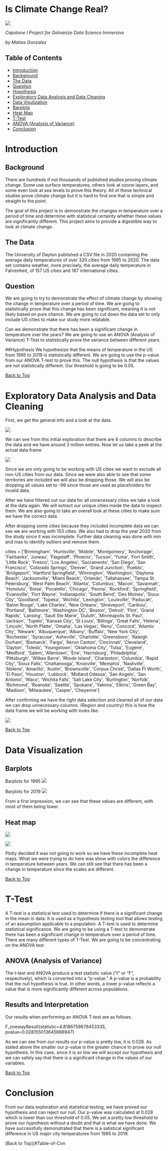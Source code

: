 # Is Climate Change Real?

![](Images/ClimateChange.jpg)

*Capstone I Project for Galvanize Data Science Immersive*

*by Matias Gonzalez*


## Table of Contents
- [Introduction](#introduction)
 - [Background](#background)
 - [The Data](#the-data)
 - [Question](#question)
 - [Hypothesis](#hypothesis)
- [Exploratory Data Analysis and Data Cleaning](#exploratory-data-analysis-and-Data-Cleaning)
- [Data Visulization](#Data-Visualization)
 - [Barplots](#barplots)
 - [Heat Map](#Heat_map)
- [T-Test](#T-Test)
 - [ANOVA (Analysis of Variance)](#ANOVA-(Analysis-of-Variance))
- [Conclusion](#Conclusion)

# Introduction

## Background
There are hundreds if not thousands of published studies proving climate change. Some use surface temperatures, others look at ozone layers, and some even look at sea levels to prove this theory. All of these technical studies prove climate change but it is hard to find one that is simple and straight to the point. 

The goal of this project is to demonstrate the changes in temperature over a period of time and determine with statistical certainty whether these values are significantly different. This project aims to provide a digestible way to look at climate change. 

## The Data
The University of Dayton published a CSV file in 2020 containing the average daily temperatures of over 320 cities from 1995 to 2020. The data set contains weather, more precisely, the average daily temperature in Fahrenheit, of 157 US cities and 167 international cities.

## Question
We are going to try to demonstrate the effect of climate change by showing the change in temperature over a period of time. We are going to statistically prove that this change has been significant, meaning it is not likely based on pure chance. We are going to cut down the data set to only include US cities to make our study more relatable.

Can we demonstrate that there has been a significant change in temperature over the years?
We are going to use an ANOVA (Analysis of Variance) T-Test to statistically prove the variance between different years.

##Hypothesis
We hypothesize that the means of temperature in the US from 1995 to 2019 is statistically different. We are going to use the p-value from our ANOVA T-test to prove this. The null hypothesis is that the values are not statistically different. Our threshold is going to be 0.05. 

[Back to Top](#Table-of-Contents)

# Exploratory Data Analysis and Data Cleaning
First, we get the general info and a look at the data.



![](Images/OG_DF_INFO.png)



We can see from this initial exploration that there are 8 columns to describe the data and we have around 3 million entries. Now let us take a peek at the actual data frame


![](Images/OG_df.png)


Since we are only going to be working with US cities we want to exclude all non-US cities from our data. Since we were also able to see that some territories are included we will also be dropping those. We will also be dropping all values set to -99 since those are used as placeholders for invalid data.  

After we have filtered out our data for all unnecessary cities we take a look at the data again. We will extract our unique cities inside the data to inspect them. We are also going to take an overall look at these cities to make sure we have the correct data. 

After dropping some cities because they included incomplete data we can see we are working with 153 cities. We also had to drop the year 2020 from the study since it was incomplete. Further data cleaning was done with min and max to identify outliers and remove them. 

cities = ['Birmingham', 'Huntsville', 'Mobile', 'Montgomery', 'Anchorage',
    'Fairbanks', 'Juneau', 'Flagstaff', 'Phoenix', 'Tucson', 'Yuma',
    'Fort Smith', 'Little Rock', 'Fresno', 'Los Angeles', 'Sacramento',
    'San Diego', 'San Francisco', 'Colorado Springs', 'Denver',
    'Grand Junction', 'Pueblo', 'Bridgeport', 'Hartford Springfield',
    'Wilmington', 'Washington', 'Daytona Beach', 'Jacksonville',
    'Miami Beach', 'Orlando', 'Tallahassee', 'Tampa St. Petersburg',
    'West Palm Beach', 'Atlanta', 'Columbus', 'Macon', 'Savannah',
    'Honolulu', 'Boise', 'Pocatello', 'Chicago', 'Peoria', 'Rockford',
    'Springfield', 'Evansville', 'Fort Wayne', 'Indianapolis',
    'South Bend', 'Des Moines', 'Sioux City', 'Goodland', 'Topeka',
    'Wichita', 'Lexington', 'Louisville', 'Paducah', 'Baton Rouge',
    'Lake Charles', 'New Orleans', 'Shreveport', 'Caribou', 'Portland',
    'Baltimore', 'Washington DC', 'Boston', 'Detroit', 'Flint',
    'Grand Rapids', 'Lansing', 'Sault Ste Marie', 'Duluth',
    'Minneapolis St. Paul', 'Jackson', 'Tupelo', 'Kansas City',
    'St Louis', 'Billings', 'Great Falls', 'Helena', 'Lincoln',
    'North Platte', 'Omaha', 'Las Vegas', 'Reno', 'Concord',
    'Atlantic City', 'Newark', 'Albuquerque', 'Albany', 'Buffalo',
    'New York City', 'Rochester', 'Syracuse', 'Asheville', 'Charlotte',
    'Greensboro', 'Raleigh Durham', 'Bismarck', 'Fargo',
    'Akron Canton', 'Cincinnati', 'Cleveland', 'Dayton', 'Toledo',
    'Youngstown', 'Oklahoma City', 'Tulsa', 'Eugene', 'Medford',
    'Salem', 'Allentown', 'Erie', 'Harrisburg', 'Philadelphia',
    'Pittsburgh', 'Wilkes Barre', 'Rhode Island', 'Charleston',
    'Columbia', 'Rapid City', 'Sioux Falls', 'Chattanooga',
    'Knoxville', 'Memphis', 'Nashville', 'Abilene', 'Amarillo',
    'Austin', 'Brownsville', 'Corpus Christi', 'Dallas Ft Worth',
    'El Paso', 'Houston', 'Lubbock', 'Midland Odessa', 'San Angelo',
    'San Antonio', 'Waco', 'Wichita Falls', 'Salt Lake City',
    'Burlington', 'Norfolk', 'Richmond', 'Roanoke', 'Seattle',
    'Spokane', 'Yakima', 'Elkins', 'Green Bay', 'Madison', 'Milwaukee',
    'Casper', 'Cheyenne']

After confirming we have the right data selection and cleaned all of our data we can drop unnecessary columns. (Region and country) this is how the data frame we will be working with looks like. 


![](Images/DF.png)


[Back to Top](#Table-of-Contents)

# Data Visualization

## Barplots

Barplots for 1995
![](Images/Bar_95.png)

Barplots for 2019
![](Images/Bar_19.png)


From a first impression, we can see that these values are different, with most of them being lower.  

## Heat map


![](Images/HeatMap_95.png)

![](Images/HeatMap_19.png)

Plotly decided it was not going to work so we have these incomplete heat maps. What we were trying to do here was show with colors the difference in temperature between years. We can still see that there has been a change in temperature since the scales are different. 

[Back to Top](#Table-of-Contents)

# T-Test
A T-test is a statistical test used to determine if there is a significant change in the mean in data. It is used as a hypothesis testing tool that allows testing of an assumption applicable to a population. A T-test is used to determine statistical significance. We are going to be using a T-test to demonstrate there has been a significant change in temperature over a period of time. There are many different types of T-Test. We are going to be concentrating on the ANOVA test

## ANOVA (Analysis of Variance)
The t-test and ANOVA produce a test statistic value (“t” or “F”, respectively), which is converted into a “p-value.” A p-value is a probability that the null hypothesis is true. In other words, a lower p-value reflects a value that is more significantly different across populations.

## Results and Interpretation
Our results when performing an ANOVA T-test are as follows. 

F_onewayResult(statistic=4.8186759678453335, pvalue=0.028155013645666947)


As we can see from our results our p-value is pretty low, it is 0.028. As stated above the smaller our p-value is the greater chance to prove our null hypothesis. In this case, since it is so low we will accept our hypothesis and we can safely say that there is a significant change in the values of our variables. 

[Back to Top](#Table-of-Contents)

# Conclusion
From our data exploration and statistical testing, we have proved our hypothesis and can reject our null. Our p-value was calculated at 0.028 which is lower than our threshold of 0.05. We set a pretty low threshold to prove our hypothesis without a doubt and that is what we have done. We have successfully demonstrated that there is a satistical significant difference in US major city temperatures from 1995 to 2019. 

[Back to Top](#Table-of-Con